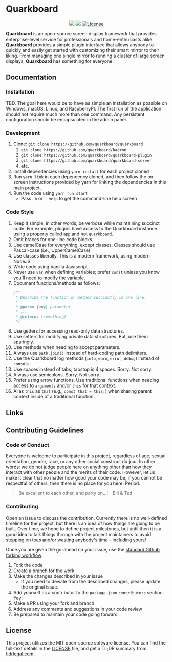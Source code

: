 # Quarkboard

<p align="center">
    <a href="https://opencollective.com/quarkboard-collective" title="Quarkboard Collective Backer"><img src="https://opencollective.com/quarkboard-collective/tiers/backer/badge.svg"></a>
    <a href="https://opencollective.com/quarkboard-collective" title="Quarkboard Collective Sponsor"><img src="https://opencollective.com/quarkboard-collective/tiers/sponsor/badge.svg"></a>
    <a href="https://choosealicense.com/licenses/mit"><img src="https://img.shields.io/badge/license-MIT-blue.svg" alt="License"></a>
</p>

**Quarkboard** is an open-source screen display framework that provides enterprise-level service for professionals and 
home-enthusiasts alike. **Quarkboard** provides a simple plugin interface that allows anybody to quickly and easily get 
started with customizing their smart mirror to their liking. From managing one single mirror to running a cluster of 
large screen displays, **Quarkboard** has something for everyone. 

## Documentation

### Installation

TBD. The goal here would be to have as simple an installation as possible on Windows, macOS, Linux, and RaspberryPI.
The first run of the application should not require much more than one command. Any persistent configuration should be 
encapsulated in the admin panel.

### Development

1. Clone: `git clone https://github.com/quarkboard/quarkboard`
    1. `git clone https://github.com/quarkboard/hadron`
    1. `git clone https://github.com/quarkboard/quarkboard-plugin`
    1. `git clone https://github.com/quarkboard/quarkboard-server`
    1. etc.
1. Install dependencies using `yarn install` for each project cloned
1. Run `yarn link` in each dependency cloned, and then follow the on-screen instructions provided by yarn for linking
   the dependencies in this main project.
1. Run the code using `yarn run start`
    * Pass `-h` or `--help` to get the command-line help screen

### Code Style

1. Keep it simple; in other words, be verbose while maintaining succinct code. For example, plugins have access to the 
   Quarkboard instance using a property called `app` and not `quarkboard`.
1. Omit braces for one-line code blocks.
1. Use camelCase for everything, except classes. Classes should use Pascal-case (i.e., UpperCamelCase).
1. Use classes liberally. This is a modern framework, using modern NodeJS.
1. Write code using Vanilla Javascript.
1. Never use `var` when defining variables; prefer `const` unless you know you'll need to modify the variable.
1. Document functions/methods as follows:
    ```javascript
    /**
     * Describe the function or method succinctly in one line.
     *
     * @param {any} parameter
     * ...
     * @returns {something}
     */
    ```
1. Use getters for accessing read-only data structures.
1. Use setters for modifying private data structures. But, use them sparingly.
1. Use methods when needing to accept parameters.
1. Always use `path.join()` instead of hard-coding path delimiters.
1. Use the Quarkboard log methods (`info`, `warn`, `error`, `debug`) instead of `console`.
1. Use spaces instead of tabs; tabstop is 4 spaces. Sorry. Not sorry.
1. Always use semicolons. Sorry. Not sorry.
1. Prefer using arrow functions. Use traditional functions when needing access to `arguments` and/or `this` for that context.
1. Alias `this` as `that` (e.g., `const that = this;`) when sharing parent context inside of a traditional function.

## Links

## Contributing Guidelines

### Code of Conduct
Everyone is welcome to participate in this project, regardless of age, sexual orientation, gender, race, or any other 
social construct du jour. In other words: we do not judge people here on anything other than how they interact with 
other people and the merits of their code. However, let us make it clear that no matter how good your code may be, if 
you cannot be respectful of others, then there is no place for you here. Period.

> Be excellent to each other, and party on...! - Bill & Ted

### Contributing

Open an issue to discuss the contribution. Currently there is no well-defined timeline for the project, but there is an
idea of how things are going to be built. Over time, we hope to define project milestones, but until then it is a good 
idea to talk things through with the project maintainers to avoid stepping on toes and/or wasting anybody's time –
including yours!

Once you are given the go-ahead on your issue, use the [standard Github forking workflow](https://guides.github.com/activities/forking/):

1. Fork the code
1. Create a branch for the work
1. Make the changes described in your issue
    * If you need to deviate from the described changes, please update the original issue.
1. Add yourself as a contributor to the `package.json` `contributors` section. Yay!
1. Make a PR using your fork and branch.
1. Address any comments and suggestions in your code review
1. Be prepared to maintain your code going forward

## License

This project utilizes the MIT open-source software license. You can find the full-text details in the 
[LICENSE](./LICENSE) file, and get a TL;DR summary from 
[tldrlegal.com](https://tldrlegal.com/license/mit-license#summary).
